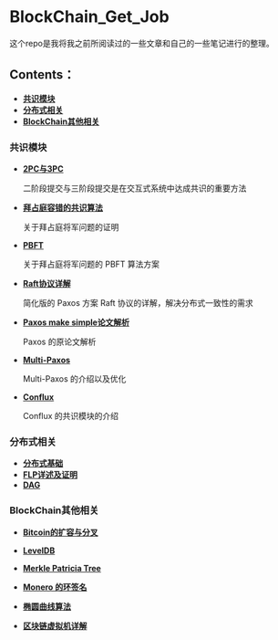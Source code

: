 # BlockChain_Get_Job

这个repo是我将我之前所阅读过的一些文章和自己的一些笔记进行的整理。

## Contents：

- [**共识模块**](#共识模块)
- [**分布式相关**](#分布式相关)
- [**BlockChain其他相关**](#BlockChain其他相关)

### 共识模块

- **[2PC与3PC](https://github.com/Whisker17/BlockChain_Get_Job/blob/master/Consensus/2PC%E5%92%8C3PC.md)**

  二阶段提交与三阶段提交是在交互式系统中达成共识的重要方法

- [**拜占庭容错的共识算法**](https://github.com/Whisker17/BlockChain_Get_Job/blob/master/Consensus/%E6%8B%9C%E5%8D%A0%E5%BA%AD%E5%AE%B9%E9%94%99%E7%9A%84%E5%85%B1%E8%AF%86%E7%AE%97%E6%B3%95.md)

  关于拜占庭将军问题的证明

- [**PBFT**](https://github.com/Whisker17/BlockChain_Get_Job/blob/master/Consensus/PBFT.md)

  关于拜占庭将军问题的 PBFT 算法方案

- [**Raft协议详解**](https://github.com/Whisker17/BlockChain_Get_Job/blob/master/Consensus/Raft%E5%8D%8F%E8%AE%AE%E8%AF%A6%E8%A7%A3.md)

  简化版的 Paxos 方案 Raft 协议的详解，解决分布式一致性的需求

- [**Paxos make simple论文解析**](https://github.com/Whisker17/BlockChain_Get_Job/blob/master/Consensus/Paxos%20make%20simple%E8%AE%BA%E6%96%87%E8%A7%A3%E6%9E%90.md)

  Paxos 的原论文解析

- [**Multi-Paxos**](https://github.com/Whisker17/BlockChain_Get_Job/blob/master/Consensus/MultiPaxos.md)

  Multi-Paxos 的介绍以及优化

- [**Conflux**](https://github.com/Whisker17/BlockChain_Get_Job/blob/master/Consensus/Conflux.md)

  Conflux 的共识模块的介绍



### 分布式相关

- [**分布式基础**](https://github.com/Whisker17/BlockChain_Get_Job/blob/master/Distributed/%E5%88%86%E5%B8%83%E5%BC%8F%E5%9F%BA%E7%A1%80.md)
- [**FLP详述及证明**](https://github.com/Whisker17/BlockChain_Get_Job/blob/master/Distributed/FLP%E8%AF%A6%E8%BF%B0%E5%8F%8A%E8%AF%81%E6%98%8E.md)
- [**DAG**](https://github.com/Whisker17/BlockChain_Get_Job/blob/master/Distributed/DAG.md)



### BlockChain其他相关

- [**Bitcoin的扩容与分叉**](https://github.com/Whisker17/BlockChain_Get_Job/blob/master/Blockchain/Bitcoin%E7%9A%84%E6%89%A9%E5%AE%B9%E4%B8%8E%E5%88%86%E5%8F%89.md)
- [**LevelDB**](https://github.com/Whisker17/BlockChain_Get_Job/blob/master/Blockchain/LevelDB.md)
- [**Merkle Patricia Tree**](https://github.com/Whisker17/BlockChain_Get_Job/blob/master/Blockchain/Merkle%20Patricia%20Tree.md)
- [**Monero 的环签名**](https://github.com/Whisker17/BlockChain_Get_Job/blob/master/Blockchain/Monero.md)
- [**椭圆曲线算法**](https://github.com/Whisker17/BlockChain_Get_Job/blob/master/Blockchain/%E6%A4%AD%E5%9C%86%E6%9B%B2%E7%BA%BF%E7%AE%97%E6%B3%95.md)

- [**区块链虚拟机详解**](https://github.com/Whisker17/BlockChain_Get_Job/issues/1)




